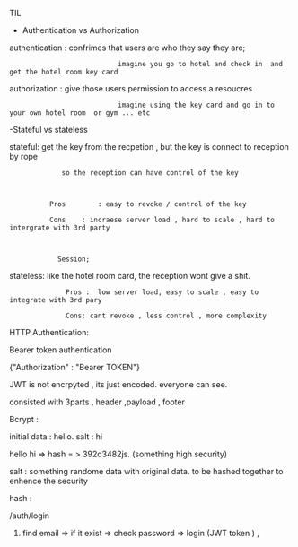 TIL

- Authentication vs Authorization 

authentication :   confrimes that users are who they say they are; 

                               imagine you go to hotel and check in  and get the hotel room key card



authorization :       give those users permission to access a resoucres

                               imagine using the key card and go in to your own hotel room  or gym ... etc 





-Stateful vs stateless

stateful:  get the key from the recpetion , but the key is  connect to reception by rope 

                 so the reception can have control of the key   



              Pros        : easy to revoke / control of the key 

              Cons    : incraese server load , hard to scale , hard to intergrate with 3rd party 

               

                Session; 

                

stateless:  like the hotel room card, the reception wont give a shit.  

                  Pros :  low server load, easy to scale , easy to integrate with 3rd pary

                  Cons: cant revoke , less control , more complexity 





HTTP Authentication:

 

Bearer token authentication 

{"Authorization" : "Bearer TOKEN"}



JWT is not encrpyted , its just encoded. everyone can see. 



consisted with 3parts ,  header ,payload , footer 



Bcrypt :

  

initial data :  hello.     salt : hi 

hello hi =>  hash = >  392d3482js. (something high security) 



salt :  something randome data  with original data. to be hashed together to enhence the security

           

hash :







/auth/login



1. find email => if it exist => check password  => login (JWT token ) , 

